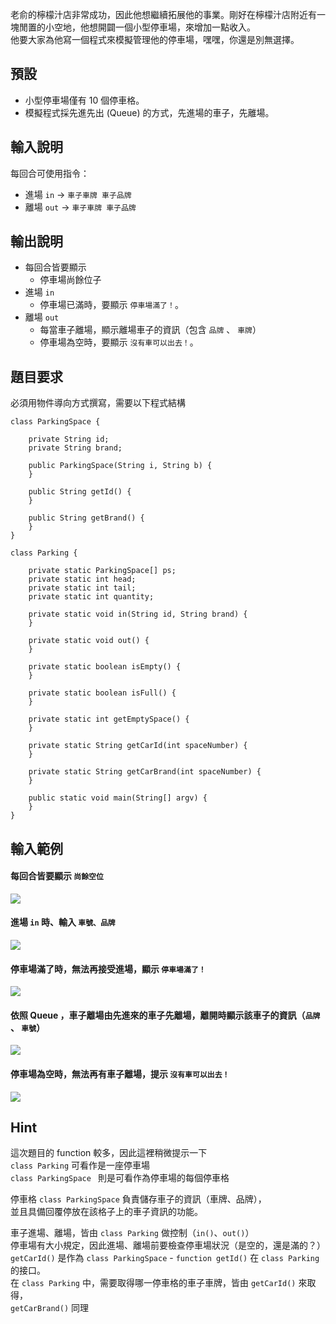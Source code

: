 老俞的檸檬汁店非常成功，因此他想繼續拓展他的事業。剛好在檸檬汁店附近有一塊閒置的小空地，他想開闢一個小型停車場，來增加一點收入。  
他要大家為他寫一個程式來模擬管理他的停車場，嘿嘿，你還是別無選擇。  


## 預設
- 小型停車場僅有 10 個停車格。
- 模擬程式採先進先出 (Queue) 的方式，先進場的車子，先離場。  


## 輸入說明
每回合可使用指令：

- 進場 `in` -> `車子車牌 車子品牌`
- 離場 `out` -> `車子車牌 車子品牌`  


## 輸出說明
- 每回合皆要顯示
	- 停車場尚餘位子
- 進場 `in`
	- 停車場已滿時，要顯示 `停車場滿了！`。
- 離場 `out`
	- 每當車子離場，顯示離場車子的資訊（包含 `品牌` 、 `車牌`）
	- 停車場為空時，要顯示 `沒有車可以出去！`。  


## 題目要求
必須用物件導向方式撰寫，需要以下程式結構  
```
class ParkingSpace {

    private String id;
    private String brand;
    
    public ParkingSpace(String i, String b) {
    }

    public String getId() {
    }

    public String getBrand() {
    }
}

class Parking {

    private static ParkingSpace[] ps;
    private static int head;
    private static int tail;
    private static int quantity;

    private static void in(String id, String brand) {
    }

    private static void out() {
    }

    private static boolean isEmpty() {
    }

    private static boolean isFull() {
    }

    private static int getEmptySpace() {
    }

    private static String getCarId(int spaceNumber) {
    }

    private static String getCarBrand(int spaceNumber) {
    }

    public static void main(String[] argv) {
    }
}
```


## 輸入範例  

#### 每回合皆要顯示 `尚餘空位`
![](https://i.imgur.com/dDebD4V.png)  


#### 進場 `in` 時、輸入 `車號、品牌`
![](https://i.imgur.com/4vcaope.png)  


#### 停車場滿了時，無法再接受進場，顯示 `停車場滿了！`
![](https://i.imgur.com/ESUHsoo.png)  


#### 依照 Queue ，車子離場由先進來的車子先離場，離開時顯示該車子的資訊（`品牌` 、 `車號`）
![](https://i.imgur.com/T13XsHa.png)  


#### 停車場為空時，無法再有車子離場，提示 `沒有車可以出去！`
![](https://i.imgur.com/szY71zk.png)  

## Hint
這次題目的 function 較多，因此這裡稍微提示一下  
`class Parking` 可看作是一座停車場  
`class ParkingSpace ` 則是可看作為停車場的每個停車格  
  
停車格 `class ParkingSpace` 負責儲存車子的資訊（車牌、品牌），  
並且具備回覆停放在該格子上的車子資訊的功能。  
  
車子進場、離場，皆由 `class Parking` 做控制（`in()`、`out()`）  
停車場有大小規定，因此進場、離場前要檢查停車場狀況（是空的，還是滿的？）  
`getCarId()` 是作為 `class ParkingSpace` - `function getId()` 在 `class Parking` 的接口。  
在 `class Parking` 中，需要取得哪一停車格的車子車牌，皆由 `getCarId()` 來取得，  
`getCarBrand()` 同理